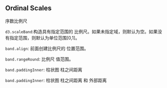 ## Ordinal Scales

序数比例尺

`d3.scaleBand`:构造具有指定范围的 比例尺。如果未指定域，则默认为空。如果没有指定范围，则默认为单位范围[0,1]。

`band.align`: 前面创建比例尺的 位置范围。

`band.rangeRound`: 比例尺 值范围。

`band.paddingInner`: 柱状图 柱之间距离

`band.paddingInner`: 柱状图 柱之间距离 和 外部距离

